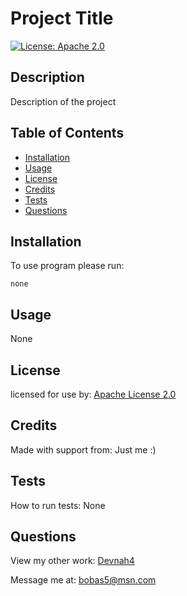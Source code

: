 # Project Title
    
[![License: Apache 2.0](https://img.shields.io/badge/License-Apache%202.0-yellow.svg)](https://opensource.org/licenses/Apache-2.0)

## Description
    
Description of the project

## Table of Contents
    
* [Installation](#installation)
* [Usage](#usage)
* [License](#license)
* [Credits](#credits)
* [Tests](#test)
* [Questions](#Questions)

## Installation
    
To use program please run:

```
none
```
     
## Usage
    
None

## License

  licensed for use by: [Apache License 2.0](https://opensource.org/licenses/Apache-2.0)


## Credits
    
Made with support from: 
Just me :)

## Tests

How to run tests:
None

## Questions

View my other work:
[Devnah4](https://github.com/Devnah4/)

Message me at:
bobas5@msn.com
